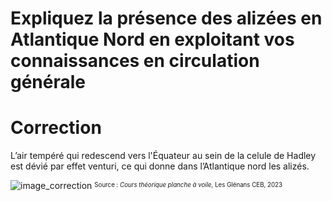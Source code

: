 ﻿# Expliquez la présence des alizées en Atlantique Nord en exploitant vos connaissances en circulation générale

# Correction

L’air tempéré qui redescend vers l'Équateur au sein de la celule de Hadley est dévié par effet venturi, ce qui donne dans l’Atlantique nord les alizés.

![image_correction](./images/circulation_generale.png)
<sup><sub>Source : *Cours théorique planche à voile*, Les Glénans CEB, 2023 </sub></sup>